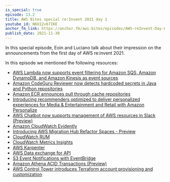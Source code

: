 ```yaml
---
is_special: true
episode: 13.2
title: AWS Bites special re:Invent 2021 day 1
youtube_id: N6U12v67IKE
anchor_fm_link: https://anchor.fm/aws-bites/episodes/AWS-reInvent-Day-One-Special-e1b1k8d
publish_date: 2021-11-30
---
```


In this special episode, Eoin and Luciano talk about their impression on the announcements from the first day of AWS re:invent 2021.

In this episode we mentioned the following resources:

  - [AWS Lambda now supports event filtering for Amazon SQS, Amazon DynamoDB, and Amazon Kinesis as event sources](https://aws.amazon.com/about-aws/whats-new/2021/11/aws-lambda-event-filtering-amazon-sqs-dynamodb-kinesis-sources/) 
  - [Amazon CodeGuru Reviewer now detects hardcoded secrets in Java and Python repositories](https://aws.amazon.com/about-aws/whats-new/2021/11/amazon-codeguru-reviewer-hardcoded-secrets-java-python/)
  - [Amazon ECR announces pull through cache repositories](https://aws.amazon.com/about-aws/whats-new/2021/11/amazon-ecr-cache-repositories/)
  - [Introducing recommenders optimized to deliver personalized experiences for Media & Entertainment and Retail with Amazon Personalize](https://aws.amazon.com/about-aws/whats-new/2021/11/recommenders-optimized-personalized-media-entertainment-retail-amazon-personalize/)
  - [AWS Chatbot now supports management of AWS resources in Slack (Preview)](https://aws.amazon.com/about-aws/whats-new/2021/11/aws-chatbot-management-resources-slack/) 
  - [Amazon CloudWatch Evidently](https://aws.amazon.com/about-aws/whats-new/2021/11/amazon-cloudwatch-evidently-feature-experimentation-safer-launches/)
  - [Introducing AWS Migration Hub Refactor Spaces - Preview](https://aws.amazon.com/about-aws/whats-new/2021/11/aws-migration-hub-refactor-spaces/)
  - [CloudWatch RUM](https://aws.amazon.com/about-aws/whats-new/2021/11/amazon-cloudwatch-rum-applications-client-side-performance/)
  - [CloudWatch Metrics Insights](https://aws.amazon.com/about-aws/whats-new/2021/11/amazon-cloudwatch-metrics-insights-preview/)
  - [AWS Karpenter](https://github.com/aws/karpenter)
  - [AWS Data exchange for API](https://aws.amazon.com/about-aws/whats-new/2021/11/aws-data-exchange-for-apis/) 
  - [S3 Event Notifications with EventBridge](https://aws.amazon.com/blogs/aws/new-use-amazon-s3-event-notifications-with-amazon-eventbridge/)
  - [Amazon Athena ACID Transactions (Preview)](https://aws.amazon.com/about-aws/whats-new/2021/11/amazon-athena-acid-apache-iceberg/)
  - [AWS Control Tower introduces Terraform account provisioning and customization](https://aws.amazon.com/about-aws/whats-new/2021/11/aws-control-tower-terraform/)
  
